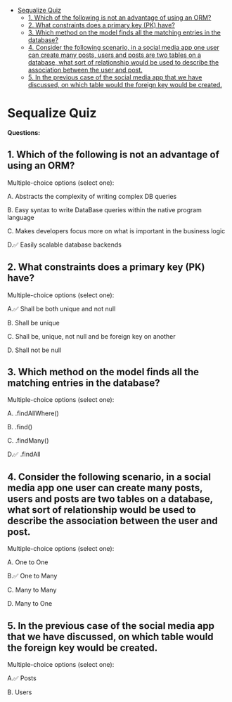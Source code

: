 - [Sequalize Quiz](#sequalize-quiz)
  - [1. Which of the following is not an advantage of using an ORM?](#1-which-of-the-following-is-not-an-advantage-of-using-an-orm)
  - [2. What constraints does a primary key (PK) have?](#2-what-constraints-does-a-primary-key-pk-have)
  - [3. Which method on the model finds all the matching entries in the database?](#3-which-method-on-the-model-finds-all-the-matching-entries-in-the-database)
  - [4. Consider the following scenario, in a social media app one user can create many posts, users and posts are two tables on a database, what sort of relationship would be used to describe the association between the user and post.](#4-consider-the-following-scenario-in-a-social-media-app-one-user-can-create-many-posts-users-and-posts-are-two-tables-on-a-database-what-sort-of-relationship-would-be-used-to-describe-the-association-between-the-user-and-post)
  - [5. In the previous case of the social media app that we have discussed, on which table would the foreign key would be created.](#5-in-the-previous-case-of-the-social-media-app-that-we-have-discussed-on-which-table-would-the-foreign-key-would-be-created)

# Sequalize Quiz

**Questions:**

## 1. Which of the following is not an advantage of using an ORM?

Multiple-choice options (select one):

A.
Abstracts the complexity of writing complex DB queries

B.
Easy syntax to write DataBase queries within the native program language

C.
Makes developers focus more on what is important in the business logic

D.✅
Easily scalable database backends

## 2. What constraints does a primary key (PK) have?

Multiple-choice options (select one):

A.✅
Shall be both unique and not null

B.
Shall be unique

C.
Shall be, unique, not null and be foreign key on another

D.
Shall not be null

## 3. Which method on the model finds all the matching entries in the database?

Multiple-choice options (select one):

A.
.findAllWhere()

B.
.find()

C.
.findMany()

D.✅
.findAll

## 4. Consider the following scenario, in a social media app one user can create many posts, users and posts are two tables on a database, what sort of relationship would be used to describe the association between the user and post.

Multiple-choice options (select one):

A.
One to One

B.✅
One to Many

C.
Many to Many

D.
Many to One

## 5. In the previous case of the social media app that we have discussed, on which table would the foreign key would be created.

Multiple-choice options (select one):

A.✅
Posts

B.
Users
